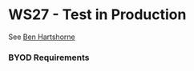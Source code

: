 # WS27 - Test in Production

See [Ben Hartshorne](../Ben%20Hartshorne/README.md)

### BYOD Requirements
